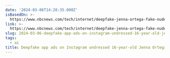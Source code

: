 ```yaml
---
date: '2024-03-06T14:20:35.000Z'
isBasedOn: >-
  https://www.nbcnews.com/tech/internet/deepfake-jenna-ortega-fake-nude-image-meta-ig-instagram-facebook-rcna141023
link: >-
  https://www.nbcnews.com/tech/internet/deepfake-jenna-ortega-fake-nude-image-meta-ig-instagram-facebook-rcna141023
slug: 2024-03-06-deepfake-app-ads-on-instagram-undressed-16-year-old-jenna-ortega
tags:
  - ai
title: Deepfake app ads on Instagram undressed 16-year-old Jenna Ortega
---
```


